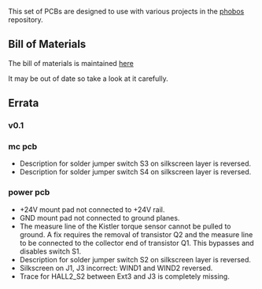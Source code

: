 This set of PCBs are designed to use with various projects in the
[phobos](https://github.com/oliverlee/phobos) repository.

## Bill of Materials
The bill of materials is maintained [here](https://docs.google.com/spreadsheets/d/1CJe4dBAEXy64Y3e8YSP1X_Nll6x3aowWz7-QJbUk4VQ/edit?usp=sharing)

It may be out of date so take a look at it carefully.

## Errata
### v0.1
### mc pcb
- Description for solder jumper switch S3 on silkscreen layer is reversed.
- Description for solder jumper switch S4 on silkscreen layer is reversed.

### power pcb
- +24V mount pad not connected to +24V rail.
- GND mount pad not connected to ground planes.
- The measure line of the Kistler torque sensor cannot be pulled to ground. A
  fix requires the removal of transistor Q2 and the measure line to be connected
  to the collector end of transistor Q1. This bypasses and disables switch S1.
- Description for solder jumper switch S2 on silkscreen layer is reversed.
- Silkscreen on J1, J3 incorrect: WIND1 and WIND2 reversed.
- Trace for HALL2_S2 between Ext3 and J3 is completely missing.
